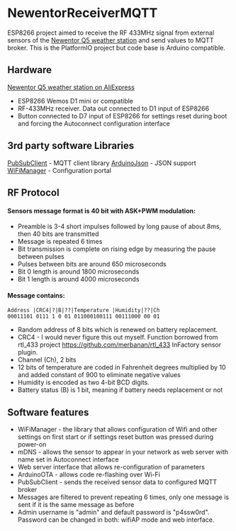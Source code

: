 # NewentorReceiverMQTT
ESP8266 project aimed to receive the RF 433MHz signal from external sensors of the [Newentor Q5 weather station](https://www.amazon.com/Newentor-Wireless-Multiple-Thermometer-Backlight/dp/B085R9KBN1/) and send values to MQTT broker.
This is the PlatformIO project but code base is Arduino compatible.
## Hardware
[Newentor Q5 weather station on AliExpress](https://www.aliexpress.com/item/1005002533165074.html)
- ESP8266 Wemos D1 mini or compatible
- RF-433MHz receiver. Data out connected to D1 input of ESP8266
- Button connected to D7 input of ESP8266 for settings reset during boot and forcing the Autoconnect configuration interface
## 3rd party software Libraries
[PubSubClient](https://github.com/knolleary/pubsubclient) - MQTT client library
[ArduinoJson](https://github.com/bblanchon/ArduinoJson) - JSON support
[WiFiManager](https://github.com/tzapu/WiFiManager) - Configuration portal
## RF Protocol
#### Sensors message format is 40 bit with ASK+PWM modulation:
- Preamble is 3-4 short impulses followed by long pause of about 8ms, then 40 bits are transmitted
- Message is repeated 6 times
- Bit transmission is complete on rising edge by measuring the pause between pulses
- Pulses between bits are around 650 microseconds
- Bit 0 length is around 1800 microseconds
- Bit 1 length is around 4000 microseconds
#### Message contains:
    Address |CRC4|?|B|??|Temperature |Humidity|??|Ch
    00011101 0111 1 0 01 011000100111 00111000 00 01
- Random address of 8 bits which is renewed on battery replacement.
- CRC4 - I would never figure this out myself. Function borrowed from rtl_433 project https://github.com/merbanan/rtl_433 InFactory sensor plugin.
- Channel (Ch), 2 bits
- 12 bits of temperature are coded in Fahrenheit degrees multiplied by 10 and added constant of 900 to eliminate negative values
- Humidity is encoded as two 4-bit BCD digits.
- Battery status (B) is 1 bit, meaning if battery needs replacement or not
## Software features
- WiFiManager - the library that allows configuration of Wifi and other settings on first start or if settings reset button was pressed during power-on
- mDNS - allows the sensor to appear in your network as web server with name set in Autoconnect interface
- Web server interface that allows re-configuration of parameters
- ArduinoOTA - allows code re-flashing over Wi-Fi
- PubSubClient - sends the received sensor data to configured MQTT broker
- Messages are filtered to prevent repeating 6 times, only one message is sent if it is the same message as before
- Admin username is "admin" and default password is "p4ssw0rd". Password can be changed in both: wifiAP mode and web interface.